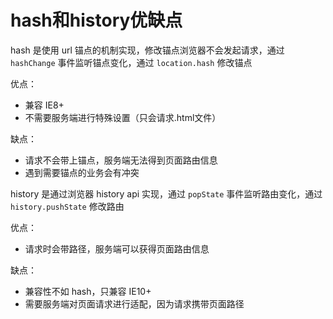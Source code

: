 # hash和history优缺点

hash 是使用 url 锚点的机制实现，修改锚点浏览器不会发起请求，通过 <code>hashChange</code> 事件监听锚点变化，通过 <code>location.hash</code> 修改锚点

优点：

- 兼容 IE8+
- 不需要服务端进行特殊设置（只会请求.html文件）

缺点：

- 请求不会带上锚点，服务端无法得到页面路由信息
- 遇到需要锚点的业务会有冲突

history 是通过浏览器 history api 实现，通过 <code>popState</code> 事件监听路由变化，通过 <code>history.pushState</code> 修改路由

优点：

- 请求时会带路径，服务端可以获得页面路由信息
  
缺点：

- 兼容性不如 hash，只兼容 IE10+
- 需要服务端对页面请求进行适配，因为请求携带页面路径

